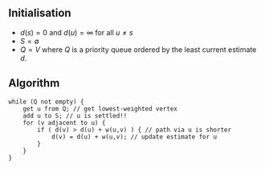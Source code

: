 ## Initialisation
- $d(s)= 0$ and $d(u) = \infty$ for all $u \neq s$
- $S = \emptyset$
- $Q = V$ where $Q$ is a priority queue ordered by the least current estimate $d$.
## Algorithm
```
while (Q not empty) { 
	get u from Q; // get lowest-weighted vertex
	add u to S; // u is settled!!
	for (v adjacent to u) { 
		if ( d(v) > d(u) + w(u,v) ) { // path via u is shorter 
			d(v) = d(u) + w(u,v); // update estimate for u 
		} 
	}
}
```